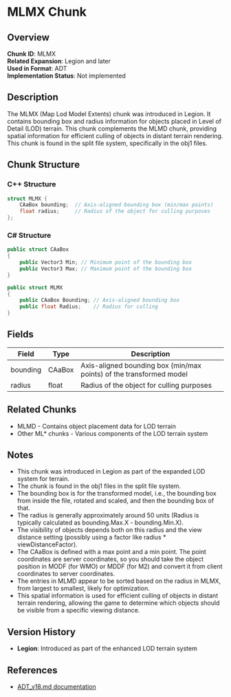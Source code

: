 # MLMX Chunk

## Overview
**Chunk ID**: MLMX  
**Related Expansion**: Legion and later  
**Used in Format**: ADT  
**Implementation Status**: Not implemented

## Description
The MLMX (Map Lod Model Extents) chunk was introduced in Legion. It contains bounding box and radius information for objects placed in Level of Detail (LOD) terrain. This chunk complements the MLMD chunk, providing spatial information for efficient culling of objects in distant terrain rendering. This chunk is found in the split file system, specifically in the obj1 files.

## Chunk Structure

### C++ Structure
```cpp
struct MLMX {
    CAaBox bounding;  // Axis-aligned bounding box (min/max points)
    float radius;     // Radius of the object for culling purposes
};
```

### C# Structure
```csharp
public struct CAaBox
{
    public Vector3 Min; // Minimum point of the bounding box
    public Vector3 Max; // Maximum point of the bounding box
}

public struct MLMX
{
    public CAaBox Bounding; // Axis-aligned bounding box
    public float Radius;    // Radius for culling
}
```

## Fields

| Field | Type | Description |
|-------|------|-------------|
| bounding | CAaBox | Axis-aligned bounding box (min/max points) of the transformed model |
| radius | float | Radius of the object for culling purposes |

## Related Chunks
- MLMD - Contains object placement data for LOD terrain
- Other ML* chunks - Various components of the LOD terrain system

## Notes
- This chunk was introduced in Legion as part of the expanded LOD system for terrain.
- The chunk is found in the obj1 files in the split file system.
- The bounding box is for the transformed model, i.e., the bounding box from inside the file, rotated and scaled, and then the bounding box of that.
- The radius is generally approximately around 50 units (Radius is typically calculated as bounding.Max.X - bounding.Min.X).
- The visibility of objects depends both on this radius and the view distance setting (possibly using a factor like radius * viewDistanceFactor).
- The CAaBox is defined with a max point and a min point. The point coordinates are server coordinates, so you should take the object position in MODF (for WMO) or MDDF (for M2) and convert it from client coordinates to server coordinates.
- The entries in MLMD appear to be sorted based on the radius in MLMX, from largest to smallest, likely for optimization.
- This spatial information is used for efficient culling of objects in distant terrain rendering, allowing the game to determine which objects should be visible from a specific viewing distance.

## Version History
- **Legion**: Introduced as part of the enhanced LOD terrain system

## References
- [ADT_v18.md documentation](../../docs/ADT_v18.md) 
